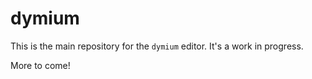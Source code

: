 # dymium

This is the main repository for the `dymium` editor. It's a work in progress.

More to come!
